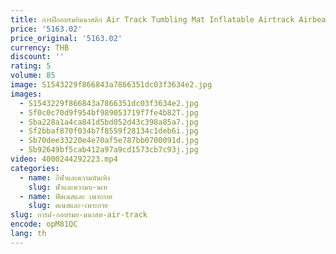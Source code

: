 ```yaml
---
title: การฝึกอบรมยิมนาสติก Air Track Tumbling Mat Inflatable Airtrack Airbeam Air Balance Beam สําหรับยิมนาสติกขาย
price: '5163.02'
price_original: '5163.02'
currency: THB
discount: ''
rating: 5
volume: 85
image: S1543229f866843a7866351dc03f3634e2.jpg
images:
  - S1543229f866843a7866351dc03f3634e2.jpg
  - Sf0c0c70d9f954bf989053719f7fe4b82T.jpg
  - Sba228a1a4ca841d5bd052d43c398a85a7.jpg
  - Sf2bbaf870f034b7f8559f28134c1deb6i.jpg
  - Sb70dee33220e4e70af5e787bb0700091d.jpg
  - Sb92649bf5cab412a97a9cd1573cb7c93j.jpg
video: 4000244292223.mp4
categories:
  - name: กีฬาและความบันเทิง
    slug: ฬาและความบ-นเท
  - name: ฟิตเนสและ เพาะกาย
    slug: ตเนสและ-เพาะกาย
slug: การฝ-กอบรมย-มนาสต-air-track
encode: opM81QC
lang: th
---
```

  